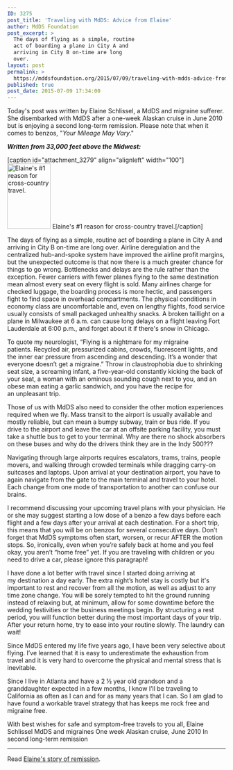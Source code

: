 ```yaml
---
ID: 3275
post_title: 'Traveling with MdDS: Advice from Elaine'
author: MdDS Foundation
post_excerpt: >
  The days of flying as a simple, routine
  act of boarding a plane in City A and
  arriving in City B on-time are long
  over.
layout: post
permalink: >
  https://mddsfoundation.org/2015/07/09/traveling-with-mdds-advice-from-elaine/
published: true
post_date: 2015-07-09 17:34:00
---
```

Today's post was written by Elaine Schlissel, a MdDS and migraine sufferer. She disembarked with MdDS after a one-week Alaskan cruise in June 2010 but is enjoying a second long-term remission. Please note that when it comes to benzos, "<em>Your Mileage May Vary</em>."

<strong><em>Written from 33,000 feet above the Midwest:</em></strong>

[caption id="attachment_3279" align="alignleft" width="100"]<img class="wp-image-3279 size-thumbnail" src="https://mddsfoundation.files.wordpress.com/2015/07/eli-at-the-beach.jpg?w=100" alt="Elaine's #1 reason for cross-country travel." width="100" height="150" /> Elaine's #1 reason for cross-country travel.[/caption]

The days of flying as a simple, routine act of boarding a plane in City A and arriving in City B on-time are long over. Airline deregulation and the centralized hub-and-spoke system have improved the airline profit margins, but the unexpected outcome is that now there is a much greater chance for things to go wrong. Bottlenecks and delays are the rule rather than the exception. Fewer carriers with fewer planes flying to the same destination mean almost every seat on every flight is sold. Many airlines charge for checked luggage, the boarding process is more hectic, and passengers fight to find space in overhead compartments. <!--more-->The physical conditions in economy class are uncomfortable and, even on lengthy flights, food service usually consists of small packaged unhealthy snacks. A broken taillight on a plane in Milwaukee at 6 a.m. can cause long delays on a flight leaving Fort Lauderdale at 6:00 p.m., and forget about it if there's snow in Chicago.

To quote my neurologist, “Flying is a nightmare for my migraine patients. Recycled air, pressurized cabins, crowds, fluorescent lights, and the inner ear pressure from ascending and descending. It’s a wonder that everyone doesn’t get a migraine.” Throw in claustrophobia due to shrinking seat size, a screaming infant, a five-year-old constantly kicking the back of your seat, a woman with an ominous sounding cough next to you, and an obese man eating a garlic sandwich, and you have the recipe for an unpleasant trip.

Those of us with MdDS also need to consider the other motion experiences required when we fly. Mass transit to the airport is usually available and mostly reliable, but can mean a bumpy subway, train or bus ride. If you drive to the airport and leave the car at an offsite parking facility, you must take a shuttle bus to get to your terminal. Why are there no shock absorbers on these buses and why do the drivers think they are in the Indy 500???

Navigating through large airports requires escalators, trams, trains, people movers, and walking through crowded terminals while dragging carry-on suitcases and laptops. Upon arrival at your destination airport, you have to again navigate from the gate to the main terminal and travel to your hotel. Each change from one mode of transportation to another can confuse our brains.

I recommend discussing your upcoming travel plans with your physician. He or she may suggest starting a low dose of a benzo a few days before each flight and a few days after your arrival at each destination. For a short trip, this means that you will be on benzos for several consecutive days. Don’t forget that MdDS symptoms often start, worsen, or recur AFTER the motion stops. So, ironically, even when you’re safely back at home and you feel okay, you aren’t “home free” yet. If you are traveling with children or you need to drive a car, please ignore this paragraph!

I have done a lot better with travel since I started doing arriving at my destination a day early. The extra night’s hotel stay is costly but it's important to rest and recover from all the motion, as well as adjust to any time zone change. You will be sorely tempted to hit the ground running instead of relaxing but, at minimum, allow for some downtime before the wedding festivities or the business meetings begin. By structuring a rest period, you will function better during the most important days of your trip. After your return home, try to ease into your routine slowly. The laundry can wait!

Since MdDS entered my life five years ago, I have been very selective about flying. I’ve learned that it is easy to underestimate the exhaustion from travel and it is very hard to overcome the physical and mental stress that is inevitable.

Since I live in Atlanta and have a 2 ½ year old grandson and a granddaughter expected in a few months, I know I’ll be traveling to California as often as I can and for as many years that I can. So I am glad to have found a workable travel strategy that has keeps me rock free and migraine free.

With best wishes for safe and symptom-free travels to you all,
Elaine Schlissel
MdDS and migraines
One week Alaskan cruise, June 2010
In second long-term remission

<hr />

Read <a href="https://mddsfoundation.wordpress.com/2013/03/19/elaines-story/">Elaine's story of remission</a>.